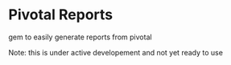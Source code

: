 Pivotal Reports
===============

gem to easily generate reports from pivotal

Note: this is under active developement and not yet ready to use


